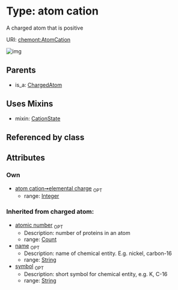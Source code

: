 
# Type: atom cation


A charged atom that is positive

URI: [chemont:AtomCation](http://w3id.org/chemontAtomCation)


![img](http://yuml.me/diagram/nofunky;dir:TB/class/[ChargedAtom],[CationState],[AtomCation&#124;elemental_charge:integer%20%3F;atomic_number(i):count%20%3F;symbol(i):string%20%3F;name(i):string%20%3F]uses%20-.->[CationState],[ChargedAtom]^-[AtomCation])

## Parents

 *  is_a: [ChargedAtom](ChargedAtom.md)

## Uses Mixins

 *  mixin: [CationState](CationState.md)

## Referenced by class


## Attributes


### Own

 * [atom cation➞elemental charge](atom_cation_elemental_charge.md)  <sub>OPT</sub>
    * range: [Integer](types/Integer.md)

### Inherited from charged atom:

 * [atomic number](atomic_number.md)  <sub>OPT</sub>
    * Description: number of proteins in an atom
    * range: [Count](types/Count.md)
 * [name](name.md)  <sub>OPT</sub>
    * Description: name of chemical entity. E.g. nickel, carbon-16
    * range: [String](types/String.md)
 * [symbol](symbol.md)  <sub>OPT</sub>
    * Description: short symbol for chemical entity, e.g. K, C-16
    * range: [String](types/String.md)
